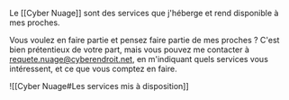 Le [[Cyber Nuage]] sont des services que j'héberge et rend disponible à mes proches.

Vous voulez en faire partie et pensez faire partie de mes proches ? C'est bien prétentieux de votre part, mais vous pouvez me contacter à requete.nuage@cyberendroit.net, en m'indiquant quels services vous intéressent, et ce que vous comptez en faire. 

![[Cyber Nuage#Les services mis à disposition]]
